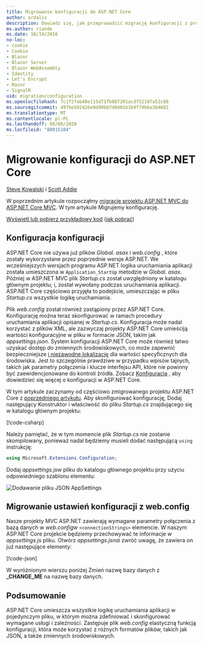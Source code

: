 ```yaml
---
title: Migrowanie konfiguracji do ASP.NET Core
author: ardalis
description: Dowiedz się, jak przeprowadzić migrację konfiguracji z projektu ASP.NET MVC do projektu ASP.NET Core MVC.
ms.author: riande
ms.date: 10/14/2016
no-loc:
- cookie
- Cookie
- Blazor
- Blazor Server
- Blazor WebAssembly
- Identity
- Let's Encrypt
- Razor
- SignalR
uid: migration/configuration
ms.openlocfilehash: 7c1f2feb40e115d71fb087201acdf52197a52c88
ms.sourcegitcommit: 497be502426e9d90bb7d0401b1b9f74b6a384682
ms.translationtype: MT
ms.contentlocale: pl-PL
ms.lasthandoff: 08/08/2020
ms.locfileid: "88015104"
---
```

# <a name="migrate-configuration-to-aspnet-core"></a>Migrowanie konfiguracji do ASP.NET Core

[Steve Kowalski](https://ardalis.com/) i [Scott Addie](https://scottaddie.com)

W poprzednim artykule rozpocząłmy [migrację projektu ASP.NET MVC do ASP.NET Core MVC](xref:migration/mvc). W tym artykule Migrujemy konfigurację.

[Wyświetl lub pobierz przykładowy kod](https://github.com/dotnet/AspNetCore.Docs/tree/master/aspnetcore/migration/configuration/samples) ([jak pobrać](xref:index#how-to-download-a-sample))

## <a name="setup-configuration"></a>Konfiguracja konfiguracji

ASP.NET Core nie używa już plików *Global. asax* i *web.config* , które zostały wykorzystane przez poprzednie wersje ASP.NET. We wcześniejszych wersjach programu ASP.NET logika uruchamiania aplikacji została umieszczona w `Application_StartUp` metodzie w *Global. asax*. Później w ASP.NET MVC plik *Startup.cs* został uwzględniony w katalogu głównym projektu; i, został wywołany podczas uruchamiania aplikacji. ASP.NET Core częściowo przyjęła to podejście, umieszczając w pliku *Startup.cs* wszystkie logikę uruchamiania.

Plik *web.config* został również zastąpiony przez ASP.NET Core. Konfigurację można teraz skonfigurować w ramach procedury uruchamiania aplikacji opisanej w *Startup.cs*. Konfiguracja może nadal korzystać z plików XML, ale zazwyczaj projekty ASP.NET Core umieściją wartości konfiguracyjne w pliku w formacie JSON, takim jak *appsettings.json*. System konfiguracji ASP.NET Core może również łatwo uzyskać dostęp do zmiennych środowiskowych, co może zapewnić bezpieczniejsze [i niezawodne lokalizację](xref:security/app-secrets) dla wartości specyficznych dla środowiska. Jest to szczególnie prawdziwe w przypadku wpisów tajnych, takich jak parametry połączenia i klucze interfejsu API, które nie powinny być zaewidencjonowane do kontroli źródła. Zobacz [Konfiguracja](xref:fundamentals/configuration/index) , aby dowiedzieć się więcej o konfiguracji w ASP.NET Core.

W tym artykule zaczynamy od częściowo zmigrowanego projektu ASP.NET Core z [poprzedniego artykułu](xref:migration/mvc). Aby skonfigurować konfigurację, Dodaj następujący Konstruktor i właściwość do pliku *Startup.cs* znajdującego się w katalogu głównym projektu:

[!code-csharp[](configuration/samples/WebApp1/src/WebApp1/Startup.cs?range=11-16)]

Należy pamiętać, że w tym momencie plik *Startup.cs* nie zostanie skompilowany, ponieważ nadal będziemy musieli dodać następującą `using` instrukcję:

```csharp
using Microsoft.Extensions.Configuration;
```

Dodaj *appsettings.jsw* pliku do katalogu głównego projektu przy użyciu odpowiedniego szablonu elementu:

![Dodawanie pliku JSON AppSettings](configuration/_static/add-appsettings-json.png)

## <a name="migrate-configuration-settings-from-webconfig"></a>Migrowanie ustawień konfiguracji z web.config

Nasze projekty MVC ASP.NET zawierają wymagane parametry połączenia z bazą danych w *web.config*w `<connectionStrings>` elemencie. W naszym ASP.NET Core projekcie będziemy przechowywać te informacje w *appsettings.js* pliku. Otwórz *appsettings.jsna*i zwróć uwagę, że zawiera on już następujące elementy:

[!code-json[](../migration/configuration/samples/WebApp1/src/WebApp1/appsettings.json?highlight=4)]

W wyróżnionym wierszu poniżej Zmień nazwę bazy danych z **_CHANGE_ME** na nazwę bazy danych.

## <a name="summary"></a>Podsumowanie

ASP.NET Core umieszcza wszystkie logikę uruchamiania aplikacji w pojedynczym pliku, w którym można zdefiniować i skonfigurować wymagane usługi i zależności. Zastępuje plik *web.config* elastyczną funkcją konfiguracji, która może korzystać z różnych formatów plików, takich jak JSON, a także zmiennych środowiskowych.
